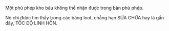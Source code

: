 Một phù phép kho báu không thể nhận được trong bàn phù phép.

Nó chỉ được tìm thấy trong các bảng loot, chẳng hạn SỬA CHỮA hay là gần đây, TỐC ĐỘ LINH HỒN.